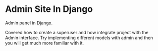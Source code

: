 # Admin Site In Django

Admin panel in Django.

Covered how to create a superuser and how integrate project with the Admin interface. 
Try implementing different models with admin and then you will get much more familiar with it.
